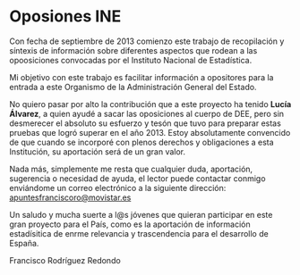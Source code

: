 # Oposiones INE

Con fecha de septiembre de 2013 comienzo este trabajo de recopilación y síntexis de información sobre diferentes aspectos 
que rodean a las opoosiciones convocadas por el Instituto Nacional de Estadística.

Mi objetivo con este trabajo es facilitar información a opositores para la entrada a este Organismo de la Administración General del Estado.

No quiero pasar por alto la contribución que a este proyecto ha tenido **Lucía Álvarez**, a quien ayudé a sacar las oposiciones al cuerpo de DEE, 
pero sin desmerecer el absoluto su esfuerzo  y tesón que tuvo para preparar estas pruebas que logró superar en el año 2013. Estoy absolutamente 
convencido de que cuando se incorporé con plenos derechos y obligaciones a esta Institución, su aportación será de un gran valor.

Nada más, simplemente me resta que cualquier duda, aportación, sugerencia o necesidad de ayuda, el lector puede contactar conmigo enviándome 
un correo electrónico a la siguiente dirección: apuntesfranciscoro@movistar.es    

Un saludo y mucha suerte a l@s jóvenes que quieran participar en este gran proyecto para el País, como es la aportación de información 
estadísitica de enrme relevancia y trascendencia para el desarrollo de España.

Francisco Rodríguez Redondo

